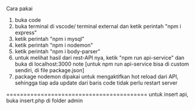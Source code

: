 Cara pakai 
1. buka code
2. buka terminal di vscode/ terminal external dan ketik perintah "npm i express"
3. ketik perintah "npm i mysql"
4. ketik perintah "npm i nodemon"
5. ketik perintah "npm i body-parser"
6. untuk melihat hasil dari rest-API nya, ketik "npm run api-service" dan buka di localhost:3000
   note [untuk npm run api-service bisa di custom sendiri, di file package.json]
7. package nodemon dipakai untuk mengaktifkan hot reload dari API, sehingga tiap ada update dari baris code tidak perlu restart server


=========================================
untuk insert api, buka insert.php di folder admin
